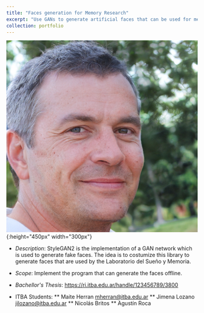 ```yaml
---
title: "Faces generation for Memory Research"
excerpt: "Use GANs to generate artificial faces that can be used for memory research"
collection: portfolio
---
```


![Descriptor](/images/fakeface.jpeg){:height="450px" width="300px"}

* *Description*: StyleGAN2 is the implementation of a GAN network which is used to generate fake faces.  The idea is to costumize this library to generate faces that are used by the Laboratorio del Sueño y Memoria.

* *Scope*: Implement the program that can generate the faces offline.

* *Bachellor's Thesis*: https://ri.itba.edu.ar/handle/123456789/3800

* ITBA Students: 
** Maite Herran mherran@itba.edu.ar
** Jimena Lozano jilozano@itba.edu.ar
** Nicolás Britos
** Agustín Roca








